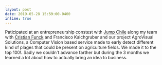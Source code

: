 ```yaml
---
layout: post
date: 2019-05-28 15:59:00-0400
inline: true
---
```


Paticipated at an entrepreneurship constest with [Jump Chile](https://www.jumpchile.com/?utm_source=facebook&utm_medium=ads&utm_campaign=campanas_postulacion) along my team with [Cristian Funck](https://github.com/cefunck) and Francisco Kalchgruber and our project AgroVisual Solutions, a Computer Vision based service made to early detect different kind of plages that could be present on agriculture fields. We made it to the top 100!. Sadly we couldn't advance farther but during the 3 months we learned a lot about how to actually bring an idea to business. 
